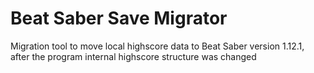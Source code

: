 # Beat Saber Save Migrator
Migration tool to move local highscore data to Beat Saber version 1.12.1, after the program internal highscore structure was changed
